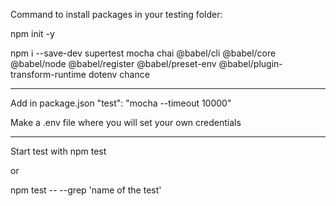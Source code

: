 Command to install packages in your testing folder: 

npm init -y

npm i --save-dev supertest mocha chai @babel/cli @babel/core @babel/node @babel/register @babel/preset-env @babel/plugin-transform-runtime dotenv chance

--------------------------------------------------------------------------------------

Add in package.json "test": "mocha --timeout 10000"

Make a .env file where you will set your own credentials

--------------------------------------------------------------------------------------

Start test with npm test 

or 

npm test -- --grep 'name of the test'

